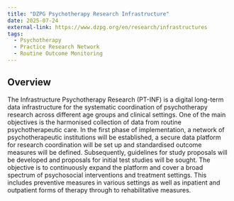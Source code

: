 ```yaml
---
title: "DZPG Psychotherapy Research Infrastructure"
date: 2025-07-24
external-link: https://www.dzpg.org/en/research/infrastructures
tags:
  - Psychotherapy
  - Practice Research Network
  - Routine Outcome Monitoring
---
```


## Overview

The Infrastructure Psychotherapy Research (PT-INF) is a digital long-term data infrastructure for the systematic coordination of psychotherapy research across different age groups and clinical settings. One of the main objectives is the harmonised collection of data from routine psychotherapeutic care. In the first phase of implementation, a network of psychotherapeutic institutions will be established, a secure data platform for research coordination will be set up and standardised outcome measures will be defined.  Subsequently, guidelines for study proposals will be developed and proposals for initial test studies will be sought. The objective is to continuously expand the platform and cover a broad spectrum of psychosocial interventions and treatment settings. This includes preventive measures in various settings as well as inpatient and outpatient forms of therapy through to rehabilitative measures.